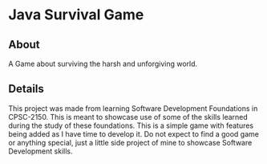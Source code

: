 # Java Survival Game

## About

A Game about surviving the harsh and unforgiving world.

## Details

This project was made from learning Software Development Foundations in CPSC-2150. This is meant to showcase use of some of the skills learned during the study of these foundations. This is a simple game with features being added as I have time to develop it. Do not expect to find a good game or anything special, just a little side project of mine to showcase Software Development skills.
